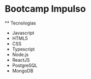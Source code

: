# Bootcamp Impulso
** Tecnologias
- Javascript
- HTML5
- CSS
- Typescript
- Node.js
- ReactJS
- PostgreSQL
- MongoDB
